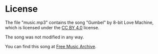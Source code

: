 # License

The file "music.mp3" contains the song "Gumbel" by 8-bit Love Machine, which is licensed under the [CC BY 4.0](https://creativecommons.org/licenses/by/4.0/) license.

The song was not modified in any way.

You can find this song at [Free Music Archive](https://freemusicarchive.org/music/Gumbel/8-bit_Love_Machine/Gumbel_-_8-bit_Love_Machine_EP_-_01_8-bit_Love_Machine/).